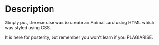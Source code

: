 # Description

Simply put, the exercise was to create an Animal card using HTML which was styled using CSS.

It is here for posterity, but remember you won't learn if you PLAGIARISE.
